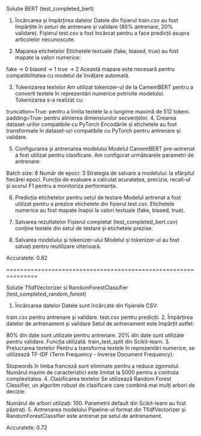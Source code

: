 Solutie BERT (test_completed_bert)

1. Încărcarea și împărțirea datelor
Datele din fișierul train.csv au fost împărțite în seturi de antrenare și validare (80% antrenare, 20% validare). Fișierul test.csv a fost încărcat pentru a face predicții asupra articolelor necunoscute.

2. Maparea etichetelor
Etichetele textuale (fake, biased, true) au fost mapate la valori numerice:

fake → 0
biased → 1
true → 2
Această mapare este necesară pentru compatibilitatea cu modelul de învățare automată.

3. Tokenizarea textelor
Am utilizat tokenizer-ul de la CamemBERT pentru a converti textele în reprezentări numerice potrivite modelului. Tokenizarea s-a realizat cu:

truncation=True: pentru a limita textele la o lungime maximă de 512 tokeni.
padding=True: pentru alinierea dimensiunilor secvențelor.
4. Crearea dataset-urilor compatibile cu PyTorch
Encodările și etichetele au fost transformate în dataset-uri compatibile cu PyTorch pentru antrenare și validare.

5. Configurarea și antrenarea modelului
Modelul CamemBERT pre-antrenat a fost utilizat pentru clasificare. Am configurat următoarele parametri de antrenare:

Batch size: 8
Număr de epoci: 3
Strategia de salvare a modelului: la sfârșitul fiecărei epoci.
Funcția de evaluare a calculat acuratețea, precizia, recall-ul și scorul F1 pentru a monitoriza performanța.

6. Predicția etichetelor pentru setul de testare
Modelul antrenat a fost utilizat pentru a prezice etichetele din fișierul test.csv. Etichetele numerice au fost mapate înapoi la valori textuale (fake, biased, true).

7. Salvarea rezultatelor
Fișierul completat (test_completed_bert.csv) conține textele din setul de testare și etichetele prezise.

8. Salvarea modelului și tokenizer-ului
Modelul și tokenizer-ul au fost salvați pentru reutilizare ulterioară.

Accuratete: 0.82

===============================================================

Solutie TfidfVectorizer si RandomForestClassifier (test_completed_random_forest)

1. Încărcarea datelor
Datele sunt încărcate din fișierele CSV:

train.csv pentru antrenare și validare.
test.csv pentru predicții.
2. Împărțirea datelor de antrenament și validare
Setul de antrenament este împărțit astfel:

80% din date sunt utilizate pentru antrenare.
20% din date sunt utilizate pentru validare. Funcția utilizată: train_test_split din Scikit-learn.
3. Prelucrarea textelor
Pentru a transforma textele în reprezentări numerice, se utilizează TF-IDF (Term Frequency - Inverse Document Frequency):

Stopwords în limba franceză sunt eliminate pentru a reduce zgomotul.
Numărul maxim de caracteristici este limitat la 5000 pentru a controla complexitatea.
4. Clasificarea textelor
Se utilizează Random Forest Classifier, un algoritm robust de clasificare care combină mai mulți arbori de decizie:

Numărul de arbori utilizați: 100.
Parametrii default din Scikit-learn au fost păstrați.
5. Antrenarea modelului
Pipeline-ul format din TfidfVectorizer și RandomForestClassifier este antrenat pe setul de antrenament.

Accuratete: 0.72
